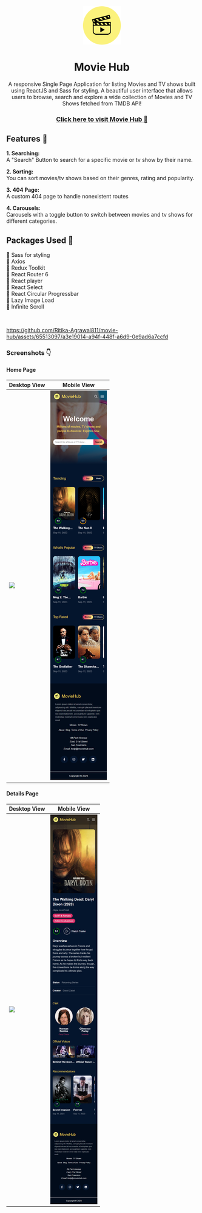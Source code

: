 <div align="center">
<img src="./src/assets/movieHub-logo.png" width="20%">

# Movie Hub

<p>A responsive Single Page Application for listing Movies and TV shows built using ReactJS and Sass for styling. A beautiful user interface that allows users to browse, search and explore a wide collection of Movies and TV Shows fetched from TMDB API!</p>

### [Click here to visit Movie Hub 💛 ](https://movie-hub-ji1z.onrender.com/)

</div>

## Features :dart:

**1. Searching:** <br/>
A "Search" Button to search for a specific movie or tv show by their name.

**2. Sorting:** <br/>
You can sort movies/tv shows based on their genres, rating and popularity. <br/>

**3. 404 Page:** <br/>
A custom 404 page to handle nonexistent routes <br/>

**4. Carousels:** <br/>
Carousels with a toggle button to switch between movies and tv shows for different categories.

## Packages Used :memo:

:high_brightness: Sass for styling <br/>
:high_brightness: Axios <br/>
:high_brightness: Redux Toolkit <br/>
:high_brightness: React Router 6 <br/>
:high_brightness: React player <br/>
:high_brightness: React Select <br/>
:high_brightness: React Circular Progressbar <br/>
:high_brightness: Lazy Image Load <br/>
:high_brightness: Infinite Scroll <br/>

<br/>

https://github.com/Ritika-Agrawal811/movie-hub/assets/65513097/a3e19014-a94f-448f-a6d9-0e9ad6a7ccfd

### Screenshots :point_down:

#### Home Page

| Desktop View                                 | Mobile View                                 |
| -------------------------------------------- | ------------------------------------------- |
| <img src="./screenshots/home__desktop.png"/> | <img src="./screenshots/home__mobile.png"/> |

#### Details Page

| Desktop View                                    | Mobile View                                    |
| ----------------------------------------------- | ---------------------------------------------- |
| <img src="./screenshots/details__desktop.png"/> | <img src="./screenshots/details__mobile.png"/> |
